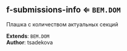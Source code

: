 <a name="module_f-submissions-info"></a>

## f-submissions-info ⇐ <code>BEM.DOM</code>
Плашка с количеством актуальных секций

**Extends**: <code>BEM.DOM</code>  
**Author**: tsadekova  
